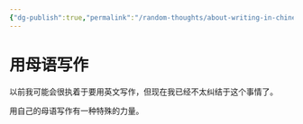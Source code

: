 ```yaml
---
{"dg-publish":true,"permalink":"/random-thoughts/about-writing-in-chinese/","title":"用母语写作","tags":["random-thoughts"],"created":"2024-01-09T18:23:56.687-05:00","updated":"2024-01-11T16:49:29.047-05:00"}
---
```



# 用母语写作

以前我可能会很执着于要用英文写作，但现在我已经不太纠结于这个事情了。

用自己的母语写作有一种特殊的力量。